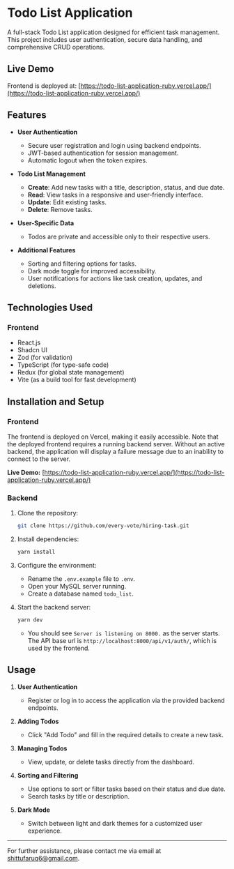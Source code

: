 # Todo List Application

A full-stack Todo List application designed for efficient task management. This project includes user authentication, secure data handling, and comprehensive CRUD operations.

## Live Demo

Frontend is deployed at: [https://todo-list-application-ruby.vercel.app/](https://todo-list-application-ruby.vercel.app/)

## Features

- **User Authentication**
  - Secure user registration and login using backend endpoints.
  - JWT-based authentication for session management.
  - Automatic logout when the token expires.

- **Todo List Management**
  - **Create**: Add new tasks with a title, description, status, and due date.
  - **Read**: View tasks in a responsive and user-friendly interface.
  - **Update**: Edit existing tasks.
  - **Delete**: Remove tasks.

- **User-Specific Data**
  - Todos are private and accessible only to their respective users.

- **Additional Features**
  - Sorting and filtering options for tasks.
  - Dark mode toggle for improved accessibility.
  - User notifications for actions like task creation, updates, and deletions.

## Technologies Used

### Frontend

- React.js
- Shadcn UI
- Zod (for validation)
- TypeScript (for type-safe code)
- Redux (for global state management)
- Vite (as a build tool for fast development)

## Installation and Setup

### Frontend

The frontend is deployed on Vercel, making it easily accessible. Note that the deployed frontend requires a running backend server. Without an active backend, the application will display a failure message due to an inability to connect to the server.

**Live Demo:** [https://todo-list-application-ruby.vercel.app/](https://todo-list-application-ruby.vercel.app/)

### Backend

1. Clone the repository:
   ```bash
   git clone https://github.com/every-vote/hiring-task.git
   ```

2. Install dependencies:
   ```bash
   yarn install
   ```

3. Configure the environment:
   - Rename the `.env.example` file to `.env`.
   - Open your MySQL server running.
   - Create a database named `todo_list`.


4. Start the backend server:
   ```bash
   yarn dev
   ```
   - You should see `Server is listening on 8000.` as the server starts. The API base url is `http://localhost:8000/api/v1/auth/`, which is used by the frontend.

## Usage

1. **User Authentication**
   - Register or log in to access the application via the provided backend endpoints.

2. **Adding Todos**
   - Click "Add Todo" and fill in the required details to create a new task.

3. **Managing Todos**
   - View, update, or delete tasks directly from the dashboard.

4. **Sorting and Filtering**
   - Use options to sort or filter tasks based on their status and due date.
   - Search tasks by title or description.

5. **Dark Mode**
   - Switch between light and dark themes for a customized user experience.

---

For further assistance, please contact me via email at shittufaruq6@gmail.com.

